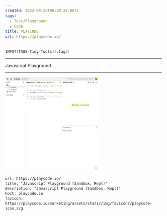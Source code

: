 ```yaml
---
created: 2022-08-23T06:38:28.867Z
tags: 
  - Test/Playground
  - Code
title: PLAYCODE
url: https://playcode.io/
---
```

```meta-bind
INPUT[TAGS-Tiny-Tools][:tags]
```

___
Javascript Playground
___

![](_attachments/playcode.jpg)

```cardlink
url: https://playcode.io/
title: "Javascript Playground (Sandbox, Repl)"
description: "Javascript Playground (Sandbox, Repl)"
host: playcode.io
favicon: https://playcode.io/marketing/assets/static/img/favicons/playcode-icon.svg
```
